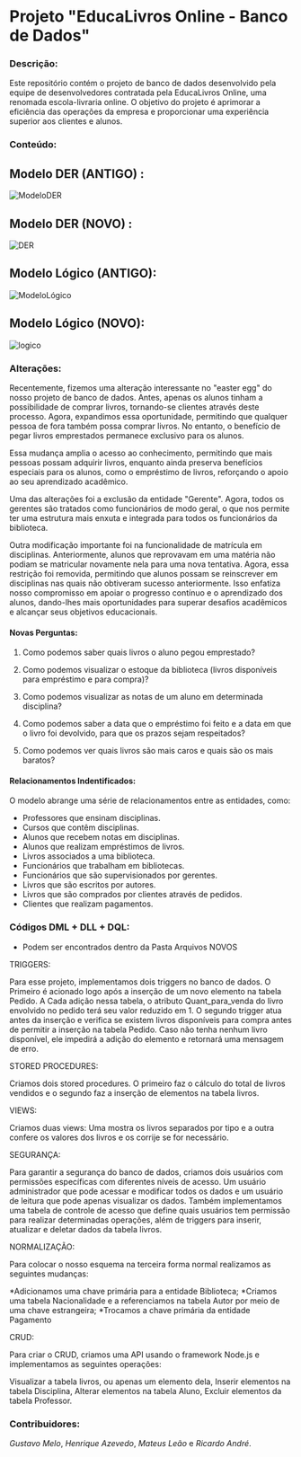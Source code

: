 # Projeto "EducaLivros Online - Banco de Dados"

### Descrição:

Este repositório contém o projeto de banco de dados desenvolvido pela equipe de desenvolvedores contratada pela EducaLivros Online, uma renomada escola-livraria online. O objetivo do projeto é aprimorar a eficiência das operações da empresa e proporcionar uma experiência superior aos clientes e alunos.

### Conteúdo:

## Modelo DER  (ANTIGO) :
  
  ![ModeloDER](https://github.com/rickzerahh/ProjetoEduca-BD1/assets/91620783/85684d5b-b56e-4a04-a3a7-2aa7562965ce)

## Modelo DER  (NOVO) :

  ![DER](https://github.com/rickzerahh/ProjetoEduca-BD1/assets/91620783/a68d5c74-9a22-4e3a-a170-b7fa10d5eef7)

## Modelo Lógico (ANTIGO):
  
  ![ModeloLógico](https://github.com/rickzerahh/ProjetoEduca-BD1/assets/91620783/3aa32bbd-c67b-4fac-ab15-a0c7bffd40a5)

## Modelo Lógico (NOVO):  

  ![logico](https://github.com/rickzerahh/ProjetoEduca-BD1/assets/91620783/c8d52732-fc5c-444f-bcca-39fa3061a2cd)

### Alterações:

Recentemente, fizemos uma alteração interessante no "easter egg" do nosso projeto de banco de dados. Antes, apenas os alunos tinham a possibilidade de comprar livros, tornando-se clientes através deste processo. Agora, expandimos essa oportunidade, permitindo que qualquer pessoa de fora também possa comprar livros. No entanto, o benefício de pegar livros emprestados permanece exclusivo para os alunos.

Essa mudança amplia o acesso ao conhecimento, permitindo que mais pessoas possam adquirir livros, enquanto ainda preserva benefícios especiais para os alunos, como o empréstimo de livros, reforçando o apoio ao seu aprendizado acadêmico.

Uma das alterações foi a exclusão da entidade "Gerente". Agora, todos os gerentes são tratados como funcionários de modo geral, o que nos permite ter uma estrutura mais enxuta e integrada para todos os funcionários da biblioteca.

Outra modificação importante foi na funcionalidade de matrícula em disciplinas. Anteriormente, alunos que reprovavam em uma matéria não podiam se matricular novamente nela para uma nova tentativa. Agora, essa restrição foi removida, permitindo que alunos possam se reinscrever em disciplinas nas quais não obtiveram sucesso anteriormente. Isso enfatiza nosso compromisso em apoiar o progresso contínuo e o aprendizado dos alunos, dando-lhes mais oportunidades para superar desafios acadêmicos e alcançar seus objetivos educacionais.

#### Novas Perguntas:

1.	 Como podemos saber quais livros o aluno pegou emprestado?

2.	 Como podemos visualizar o estoque da biblioteca (livros disponíveis para empréstimo e para compra)?

3.	 Como podemos visualizar as notas de um aluno em determinada disciplina?

4.	 Como podemos saber a data que o empréstimo foi feito e a data em que o livro foi devolvido, para que os prazos sejam respeitados?

5.	Como podemos ver quais livros são mais caros e quais são os mais baratos?

#### Relacionamentos Indentificados: 

O modelo abrange uma série de relacionamentos entre as entidades, como:

- Professores que ensinam disciplinas.
- Cursos que contêm disciplinas.
- Alunos que recebem notas em disciplinas.
- Alunos que realizam empréstimos de livros.
- Livros associados a uma biblioteca.
- Funcionários que trabalham em bibliotecas.
- Funcionários que são supervisionados por gerentes.
- Livros que são escritos por autores.
- Livros que são comprados por clientes através de pedidos.
- Clientes que realizam pagamentos.
  
### Códigos DML + DLL + DQL: 

- Podem ser encontrados dentro da Pasta Arquivos NOVOS

TRIGGERS: 

Para esse projeto, implementamos dois triggers no banco de dados. O Primeiro é acionado
logo após a inserção de um novo elemento na tabela Pedido. A Cada adição nessa tabela, o
atributo Quant_para_venda do livro envolvido no pedido terá seu valor reduzido em 1. O segundo
trigger atua antes da inserção e verifica se existem livros disponíveis para compra antes de
permitir a inserção na tabela Pedido. Caso não tenha nenhum livro disponível, ele impedirá a 
adição do elemento e retornará uma mensagem de erro.

STORED PROCEDURES:

Criamos dois stored procedures. O primeiro faz o cálculo do total de livros vendidos e o
segundo faz a inserção de elementos na tabela livros.

VIEWS:

Criamos duas views: Uma mostra os livros separados por tipo e a outra confere os valores
dos livros e os corrije se for necessário.

SEGURANÇA:

Para garantir a segurança do banco de dados, criamos dois usuários com permissões específicas
com diferentes níveis de acesso. Um usuário administrador que pode acessar e modificar todos 
os dados e um usuário de leitura que pode apenas visualizar os dados. Também implementamos uma
tabela de controle de acesso que define quais usuários tem permissão para realizar determinadas
operações, além de triggers para inserir, atualizar e deletar dados da tabela livros.

NORMALIZAÇÃO: 

Para colocar o nosso esquema na terceira forma normal realizamos as seguintes mudanças:

*Adicionamos uma chave primária para a entidade Biblioteca;
*Criamos uma tabela Nacionalidade e a referenciamos na tabela Autor por meio de uma chave estrangeira;
*Trocamos a chave primária da entidade Pagamento

CRUD:

Para criar o CRUD, criamos uma API usando o framework Node.js e implementamos as seguintes operações:

Visualizar a tabela livros, ou apenas um elemento dela,
Inserir elementos na tabela Disciplina,
Alterar elementos na tabela Aluno,
Excluir elementos da tabela Professor.




### Contribuidores:

_Gustavo Melo_,
_Henrique Azevedo_,
_Mateus Leão_ e
_Ricardo André_.
